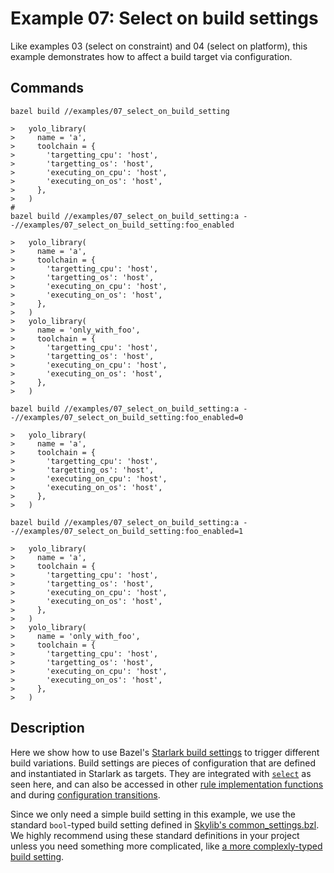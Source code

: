 # Example 07: Select on build settings

Like examples 03 (select on constraint) and 04 (select on platform), this
example demonstrates how to affect a build target via configuration. 

## Commands

```
bazel build //examples/07_select_on_build_setting

>   yolo_library(
>     name = 'a',
>     toolchain = {
>       'targetting_cpu': 'host',
>       'targetting_os': 'host',
>       'executing_on_cpu': 'host',
>       'executing_on_os': 'host',
>     },
>   )
#
bazel build //examples/07_select_on_build_setting:a --//examples/07_select_on_build_setting:foo_enabled

>   yolo_library(
>     name = 'a',
>     toolchain = {
>       'targetting_cpu': 'host',
>       'targetting_os': 'host',
>       'executing_on_cpu': 'host',
>       'executing_on_os': 'host',
>     },
>   )
>   yolo_library(
>     name = 'only_with_foo',
>     toolchain = {
>       'targetting_cpu': 'host',
>       'targetting_os': 'host',
>       'executing_on_cpu': 'host',
>       'executing_on_os': 'host',
>     },
>   )

bazel build //examples/07_select_on_build_setting:a --//examples/07_select_on_build_setting:foo_enabled=0

>   yolo_library(
>     name = 'a',
>     toolchain = {
>       'targetting_cpu': 'host',
>       'targetting_os': 'host',
>       'executing_on_cpu': 'host',
>       'executing_on_os': 'host',
>     },
>   )

bazel build //examples/07_select_on_build_setting:a --//examples/07_select_on_build_setting:foo_enabled=1

>   yolo_library(
>     name = 'a',
>     toolchain = {
>       'targetting_cpu': 'host',
>       'targetting_os': 'host',
>       'executing_on_cpu': 'host',
>       'executing_on_os': 'host',
>     },
>   )
>   yolo_library(
>     name = 'only_with_foo',
>     toolchain = {
>       'targetting_cpu': 'host',
>       'targetting_os': 'host',
>       'executing_on_cpu': 'host',
>       'executing_on_os': 'host',
>     },
>   )
```

## Description

Here we show how to use Bazel's [Starlark build settings](https://docs.bazel.build/versions/master/skylark/config.html) to
trigger different build variations. Build settings are pieces of configuration
that are defined and instantiated in Starlark as targets. They are integrated
with [`select`](https://docs.bazel.build/versions/master/skylark/config.html#build-settings-and-select) as seen here, and can also be accessed in other [rule implementation
functions](https://docs.bazel.build/versions/master/skylark/config.html#depending-on-build-settings) and during [configuration transitions](https://docs.bazel.build/versions/master/skylark/config.html#defining-transitions-in-starlark).

Since we only need a simple build setting in this example, we use the standard `bool`-typed
build setting defined in [Skylib's
common_settings.bzl](https://github.com/bazelbuild/bazel-skylib/blob/master/rules/common_settings.bzl).
We highly recommend using these standard definitions in your project unless you need something more
complicated, like [a more complexly-typed build
setting](https://docs.bazel.build/versions/master/skylark/config.html#using-ctxbuild_setting_value). 
